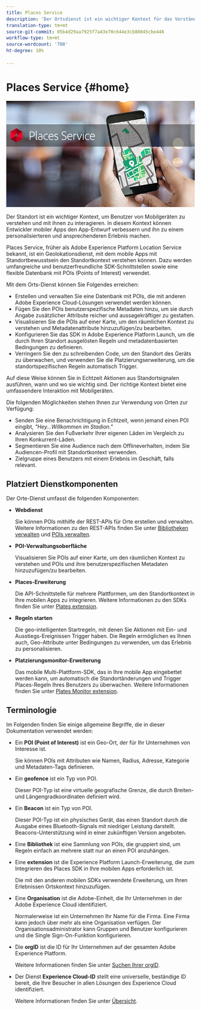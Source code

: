 ```yaml
---
title: Places Service
description: 'Der Ortsdienst ist ein wichtiger Kontext für das Verständnis der Interaktion von Mobilbenutzern. In diesem Kontext können Entwickler mobiler Apps den App-Entwurf verbessern und ihn zu einem personalisierteren und ansprechenderen Erlebnis machen. '
translation-type: tm+mt
source-git-commit: 05b4d29aa7925f7a43e70c644e3cb88045cbe446
workflow-type: tm+mt
source-wordcount: '708'
ht-degree: 10%

---
```



# Places Service {#home}

![&quot;Places Service&quot;](/help/assets/places-service-header.png)

Der Standort ist ein wichtiger Kontext, um Benutzer von Mobilgeräten zu verstehen und mit ihnen zu interagieren. In diesem Kontext können Entwickler mobiler Apps den App-Entwurf verbessern und ihn zu einem personalisierteren und ansprechenderen Erlebnis machen.

Places Service, früher als Adobe Experience Platform Location Service bekannt, ist ein Geolokationsdienst, mit dem mobile Apps mit Standortbewusstsein den Standortkontext verstehen können. Dazu werden umfangreiche und benutzerfreundliche SDK-Schnittstellen sowie eine flexible Datenbank mit POIs (Points of Interest) verwendet.

Mit dem Orts-Dienst können Sie Folgendes erreichen:

* Erstellen und verwalten Sie eine Datenbank mit POIs, die mit anderen Adobe Experience Cloud-Lösungen verwendet werden können.
* Fügen Sie den POIs benutzerspezifische Metadaten hinzu, um sie durch Angabe zusätzlicher Attribute reicher und aussagekräftiger zu gestalten.
* Visualisieren Sie die POIs auf einer Karte, um den räumlichen Kontext zu verstehen und Metadatenattribute hinzuzufügen/zu bearbeiten.
* Konfigurieren Sie das SDK in Adobe Experience Platform Launch, um die durch Ihren Standort ausgelösten Regeln und metadatenbasierten Bedingungen zu definieren.
* Verringern Sie den zu schreibenden Code, um den Standort des Geräts zu überwachen, und verwenden Sie die Platzierungserweiterung, um die standortspezifischen Regeln automatisch Trigger.

Auf diese Weise können Sie in Echtzeit Aktionen aus Standortsignalen ausführen, wann und wo sie wichtig sind. Der richtige Kontext bietet eine umfassendere Interaktion mit Mobilgeräten.

Die folgenden Möglichkeiten stehen Ihnen zur Verwendung von Orten zur Verfügung:

* Senden Sie eine Benachrichtigung in Echtzeit, wenn jemand einen POI eingibt, *&quot;Hey...Willkommen im Stadion.&quot;*
* Analysieren Sie den Fußverkehr Ihrer eigenen Läden im Vergleich zu Ihren Konkurrent-Läden.
* Segmentieren Sie eine Audience nach dem Offlineverhalten, indem Sie Audiencen-Profil mit Standortkontext verwenden.
* Zielgruppe eines Benutzers mit einem Erlebnis im Geschäft, falls relevant.

## Platziert Dienstkomponenten

Der Orte-Dienst umfasst die folgenden Komponenten:

* **Webdienst**

   Sie können POIs mithilfe der REST-APIs für Orte erstellen und verwalten. Weitere Informationen zu den REST-APIs finden Sie unter [Bibliotheken verwalten](/help/web-service-api/api-usage/manage-libraries/manage-libraries.md) und [POIs verwalten](/help/web-service-api/api-usage/manage-pois/manage-pois.md).

* **POI-Verwaltungsoberfläche**

   Visualisieren Sie POIs auf einer Karte, um den räumlichen Kontext zu verstehen und POIs und ihre benutzerspezifischen Metadaten hinzuzufügen/zu bearbeiten.

* **Places-Erweiterung**

   Die API-Schnittstelle für mehrere Plattformen, um den Standortkontext in Ihre mobilen Apps zu integrieren. Weitere Informationen zu den SDKs finden Sie unter [Plates extension](/help/places-ext-aep-sdks/places-extension/places-extension.md).

* **Regeln starten**

   Die geo-intelligenten Startregeln, mit denen Sie Aktionen mit Ein- und Ausstiegs-Ereignissen Trigger haben. Die Regeln ermöglichen es Ihnen auch, Geo-Attribute unter Bedingungen zu verwenden, um das Erlebnis zu personalisieren.

* **Platzierungsmonitor-Erweiterung**

   Das mobile Multi-Plattform-SDK, das in Ihre mobile App eingebettet werden kann, um automatisch die Standortänderungen und Trigger Places-Regeln Ihres Benutzers zu überwachen. Weitere Informationen finden Sie unter [Plates Monitor extension](/help/places-ext-aep-sdks/places-monitor-extension/places-monitor-extension.md).

## Terminologie

Im Folgenden finden Sie einige allgemeine Begriffe, die in dieser Dokumentation verwendet werden:

* Ein **POI (Point of Interest)** ist ein Geo-Ort, der für Ihr Unternehmen von Interesse ist.

   Sie können POIs mit Attributen wie Namen, Radius, Adresse, Kategorie und Metadaten-Tags definieren.

* Ein **geofence** ist ein Typ von POI.

   Dieser POI-Typ ist eine virtuelle geografische Grenze, die durch Breiten- und Längengradkoordinaten definiert wird.

* Ein **Beacon** ist ein Typ von POI.

   Dieser POI-Typ ist ein physisches Gerät, das einen Standort durch die Ausgabe eines Bluetooth-Signals mit niedriger Leistung darstellt. Beacons-Unterstützung wird in einer zukünftigen Version angeboten.

* Eine **Bibliothek** ist eine Sammlung von POIs, die gruppiert sind, um Regeln einfach an mehrere statt nur an einen POI anzuhängen.

* Eine **extension** ist die Experience Platform Launch-Erweiterung, die zum Integrieren des Places SDK in Ihre mobilen Apps erforderlich ist.

   Die mit den anderen mobilen SDKs verwendete Erweiterung, um Ihren Erlebnissen Ortskontext hinzuzufügen.

* Eine **Organisation** ist die Adobe-Einheit, die Ihr Unternehmen in der Adobe Experience Cloud identifiziert.

   Normalerweise ist ein Unternehmen Ihr Name für die Firma. Eine Firma kann jedoch über mehr als eine Organisation verfügen. Der Organisationsadministrator kann Gruppen und Benutzer konfigurieren und die Single Sign-On-Funktion konfigurieren.

* Die **orgID** ist die ID für Ihr Unternehmen auf der gesamten Adobe Experience Platform.

   Weitere Informationen finden Sie unter [Suchen Ihrer orgID](https://forums.adobe.com/thread/2339895).

* Der Dienst **Experience Cloud-ID** stellt eine universelle, beständige ID bereit, die Ihre Besucher in allen Lösungen des Experience Cloud identifiziert.

   Weitere Informationen finden Sie unter [Übersicht](https://docs.adobe.com/content/help/de-DE/id-service/using/intro/overview.html).

